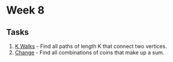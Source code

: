 # Week 8

## Tasks

1. [K Walks](1-K-Walks/README.md) - Find all paths of length K that
connect two vertices.
1. [Change](2-Change/README.md) - Find all combinations of coins that
make up a sum.
